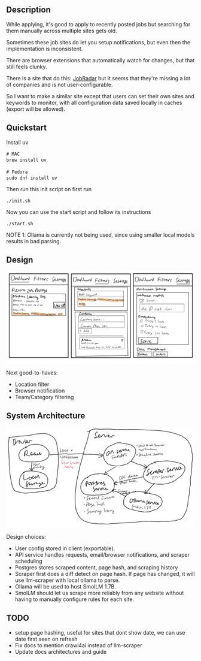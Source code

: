 ## Description

While applying, it's good to apply to recently posted jobs but searching for them manually across multiple sites gets old. 

Sometimes these job sites do let you setup notifications, but even then the implementation is inconsistent.

There are browser extensions that automatically watch for changes, but that still feels clunky. 

There is a site that do this: [JobRadar](https://www.jobradar.live/) but it seems that they're missing a lot of companies and is not user-configurable.

So I want to make a similar site except that users can set their own sites and keywords to monitor, with all configuration data saved locally in caches (export will be allowed).

## Quickstart 

Install uv 

```
# MAC
brew install uv

# Fedora
sudo dnf install uv
```

Then run this init script on first run 

```
./init.sh
```

Now you can use the start script and follow its instructions

```
./start.sh
```

NOTE 1: Ollama is currently not being used, since using smaller local models results in bad parsing. 

## Design

![](assets/images/mockup.png)

Next good-to-haves:
- Location filter 
- Browser notification
- Team/Category filtering

## System Architecture

![](assets/images/architecture.png)

Design choices:
- User config stored in client (exportable).
- API service handles requests, email/browser notifications, and scraper scheduling
- Postgres stores scraped content, page hash, and scraping history
- Scraper first does a diff detect on page hash. If page has changed, it will use llm-scraper with local ollama to parse.
- Ollama will be used to host SmolLM 1.7B.
- SmolLM should let us scrape more reliably from any website without having to manually configure rules for each site.

## TODO 

- setup page hashing, useful for sites that dont show date, we can use date first seen on refresh
- Fix docs to mention crawl4ai instead of llm-scraper
- Update docs architectures and guide
